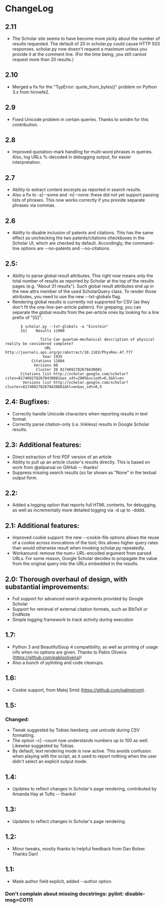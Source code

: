 # ChangeLog

## 2.11 
- The Scholar site seems to have become more picky about the
  number of results requested. The default of 20 in scholar.py
  could cause HTTP 503 responses. scholar.py now doesn't request
  a maximum unless you provide it at the comment line. (For the
  time being, you still cannot request more than 20 results.)

## 2.10  
- Merged a fix for the "TypError: quote_from_bytes()" problem on
  Python 3.x from hinnefe2.

## 2.9   
- Fixed Unicode problem in certain queries. Thanks to smidm for
  this contribution.

## 2.8
- Improved quotation-mark handling for multi-word phrases in
  queries. Also, log URLs %-decoded in debugging output, for
  easier interpretation.

## 2.7
- Ability to extract content excerpts as reported in search results.
- Also a fix to -s|--some and -n|--none: these did not yet support
  passing lists of phrases. This now works correctly if you provide
  separate phrases via commas.

## 2.6
- Ability to disable inclusion of patents and citations. This
  has the same effect as unchecking the two patents/citations
  checkboxes in the Scholar UI, which are checked by default.
  Accordingly, the command-line options are --no-patents and
  --no-citations.

## 2.5:
- Ability to parse global result attributes. This right now means
  only the total number of results as reported by Scholar at the
  top of the results pages (e.g. "About 31 results"). Such
  global result attributes end up in the new attrs member of the
  used ScholarQuery class. To render those attributes, you need
  to use the new --txt-globals flag.
- Rendering global results is currently not supported for CSV
  (as they don't fit the one-line-per-article pattern). For
  grepping, you can separate the global results from the
  per-article ones by looking for a line prefix of "[G]":

```
       $ scholar.py --txt-globals -a "Einstein"
       [G]    Results 11900

                Title Can quantum-mechanical description of physical reality be considered complete?
                  URL http://journals.aps.org/pr/abstract/10.1103/PhysRev.47.777
                 Year 1935
            Citations 12804
             Versions 80
              Cluster ID 8174092782678430881
       Citations list http://scholar.google.com/scholar?cites=8174092782678430881&as_sdt=2005&sciodt=0,5&hl=en
        Versions list http://scholar.google.com/scholar?cluster=8174092782678430881&hl=en&as_sdt=0,5
```

## 2.4:  Bugfixes:
- Correctly handle Unicode characters when reporting results
  in text format.
- Correctly parse citation-only (i.e. linkless) results in
  Google Scholar results.

## 2.3:  Additional features:
- Direct extraction of first PDF version of an article
- Ability to pull up an article cluster's results directly.
  This is based on work from @aliparsai on GitHub -- thanks!
- Suppress missing search results (so far shown as "None" in
  the textual output form.

## 2.2: 
- Added a logging option that reports full HTML contents, for
  debugging, as well as incrementally more detailed logging via
  -d up to -dddd.

## 2.1:  Additional features:
- Improved cookie support: the new --cookie-file options
  allows the reuse of a cookie across invocations of the tool;
  this allows higher query rates than would otherwise result
  when invoking scholar.py repeatedly.
- Workaround: remove the num= URL-encoded argument from parsed
  URLs. For some reason, Google Scholar decides to propagate
  the value from the original query into the URLs embedded in
  the results.

## 2.0:  Thorough overhaul of design, with substantial improvements:
- Full support for advanced search arguments provided by
  Google Scholar
- Support for retrieval of external citation formats, such as
  BibTeX or EndNote
- Simple logging framework to track activity during execution

## 1.7:
- Python 3 and BeautifulSoup 4 compatibility, as well as printing
  of usage info when no options are given. Thanks to Pablo
  Oliveira (https://github.com/pablooliveira)!
- Also a bunch of pylinting and code cleanups.

## 1.6:
- Cookie support, from Matej Smid (https://github.com/palmstrom).

## 1.5:
### Changed:
- Tweak suggested by Tobias Isenberg: use unicode during CSV
  formatting.
- The option -c|--count now understands numbers up to 100 as
  well. Likewise suggested by Tobias.
- By default, text rendering mode is now active. This avoids
  confusion when playing with the script, as it used to report
  nothing when the user didn't select an explicit output mode.

## 1.4:
- Updates to reflect changes in Scholar's page rendering,
  contributed by Amanda Hay at Tufts -- thanks!

## 1.3:
- Updates to reflect changes in Scholar's page rendering.

## 1.2:  
- Minor tweaks, mostly thanks to helpful feedback from Dan Bolser.
  Thanks Dan!

## 1.1:
- Made author field explicit, added --author option.

### Don't complain about missing docstrings: pylint: disable-msg=C0111

